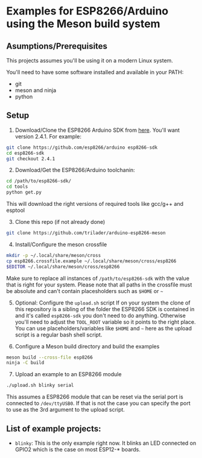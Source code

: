# Examples for ESP8266/Arduino using the Meson build system

## Asumptions/Prerequisites
This projects assumes you'll be using it on a modern Linux system.

You'll need to have some software installed and available in your PATH:
* git
* meson and ninja
* python

## Setup
1. Download/Clone the ESP8266 Arduino SDK from [here](https://github.com/esp8266/arduino). You'll want version 2.4.1.
For example:
```bash
git clone https://github.com/esp8266/arduino esp8266-sdk
cd esp8266-sdk
git checkout 2.4.1
```

2. Download/Get the ESP8266/Arduino toolchanin:
```bash
cd /path/to/esp8266-sdk/
cd tools
python get.py
```
This will download the right versions of required tools like gcc/g++ and esptool

3. Clone this repo (if not already done)
```bash
git clone https://github.com/trilader/arduino-esp8266-meson
```

4. Install/Configure the meson crossfile
```bash
mkdir -p ~/.local/share/meson/cross
cp esp8266.crossfile.example ~/.local/share/meson/cross/esp8266
$EDITOR ~/.local/share/meson/cross/esp8266
```
Make sure to replace all instances of `/path/to/esp8266-sdk` with the value that is right for your system. Please note that all paths in the crossfile must be absolute and can't contain placesholders such as `$HOME` or `~`

5. Optional: Configure the `upload.sh` script
If on your system the clone of this repository is a sibling of the folder the ESP8266 SDK is contained in and it's called `esp8266-sdk` you don't need to do anything.
Otherwise you'll need to adjust the `TOOL_ROOT` variable so it points to the right place. You can use placeholders/variables like `$HOME` and `~` here as the upload script is a regular bash shell script.

6. Configure a Meson build directory and build the examples
```bash
meson build --cross-file esp8266
ninja -C build
```

7. Upload an example to an ESP8266 module
```bash
./upload.sh blinky serial
```
This assumes a ESP8266 module that can be reset via the serial port is connected to `/dev/ttyUSB0`. If that is not the case you can specify the port to use as the 3rd argument to the upload script.

## List of example projects:
* `blinky`: This is the only example right now. It blinks an LED connected on GPIO2 which is the case on most ESP12-* boards.
